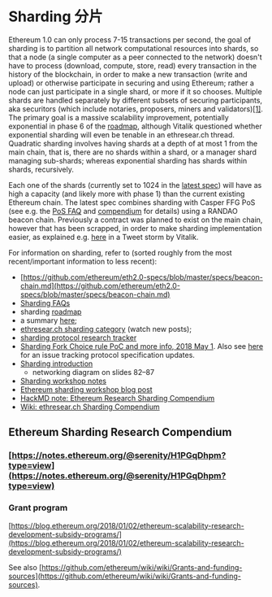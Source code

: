 # Sharding 分片

Ethereum 1.0 can only process 7-15 transactions per second, the goal of sharding is to partition all network computational resources into shards, so that a node \(a single computer as a peer connected to the network\) doesn't have to process \(download, compute, store, read\) every transaction in the history of the blockchain, in order to make a new transaction \(write and upload\) or otherwise participate in securing and using Ethereum; rather a node can just participate in a single shard, or more if it so chooses. Multiple shards are handled separately by different subsets of securing participants, aka securitors \(which include notaries, proposers, miners and validators\)[\[1\]](https://eprint.iacr.org/2017/406.pdf). The primary goal is a massive scalability improvement, potentially exponential in phase 6 of the [roadmap](https://github.com/ethereum/wiki/wiki/Sharding-roadmap), although Vitalik questioned whether exponential sharding will even be tenable in an ethresear.ch thread. Quadratic sharding involves having shards at a depth of at most 1 from the main chain, that is, there are no shards within a shard, or a manager shard managing sub-shards; whereas exponential sharding has shards within shards, recursively.

Each one of the shards \(currently set to 1024 in the [latest spec](https://github.com/ethereum/eth2.0-specs)\) will have as high a capacity \(and likely more with phase 1\) than the current existing Ethereum chain. The latest spec combines sharding with Casper FFG PoS \(see e.g. the [PoS FAQ](https://github.com/ethereum/wiki/wiki/Proof-of-Stake-FAQs) and [compendium](https://github.com/ethereum/wiki/wiki/Casper-Proof-of-Stake-compendium) for details\) using a RANDAO beacon chain. Previously a contract was planned to exist on the main chain, however that has been scrapped, in order to make sharding implementation easier, as explained e.g. [here](https://threadreaderapp.com/thread/1029900695925706753.html) in a Tweet storm by Vitalik.



For information on sharding, refer to \(sorted roughly from the most recent/important information to less recent\):

* [https://github.com/ethereum/eth2.0-specs/blob/master/specs/beacon-chain.md](https://github.com/ethereum/eth2.0-specs/blob/master/specs/beacon-chain.md)
* [Sharding FAQs](https://github.com/ethereum/wiki/wiki/Sharding-FAQs)
* sharding [roadmap](https://github.com/ethereum/wiki/wiki/Sharding-roadmap)
* a summary [here](https://twitter.com/sinahab/status/992755776765792256);
* [ethresear.ch sharding category](https://ethresear.ch/c/sharding) \(watch new posts\);
* [sharding protocol research tracker](https://github.com/Drops-of-Diamond/diamond_drops/issues/13)
* [Sharding Fork Choice rule PoC and more info, 2018 May 1](https://twitter.com/VitalikButerin/status/991021062811930624). Also see [here](https://github.com/Drops-of-Diamond/diamond_drops/issues/13) for an issue tracking protocol specification updates.
* [Sharding introduction](https://docs.google.com/presentation/d/1mdmmgQlRFUvznq1jdmRwkwEyQB0YON5yAg4ArxtanE4/edit?usp=sharing)
  * networking diagram on slides 82–87
* [Sharding workshop notes](https://hackmd.io/s/HJ_BbgCFz#%E2%9F%A0-General-Introduction)
* [Ethereum sharding workshop blog post](https://medium.com/@icebearhww/ethereum-sharding-workshop-in-taipei-a44c0db8b8d9)
* [HackMD note: Ethereum Research Sharding Compendium](http://notes.ethereum.org/s/BJc_eGVFM)
* [Wiki: ethresear.ch Sharding Compendium](https://github.com/ethereum/wiki/wiki/Wiki:-ethresear.ch-Sharding-Compendium)

### 

### 

## Ethereum Sharding Research Compendium <a id="Ethereum-Sharding-Research-Compendium"></a>

### [https://notes.ethereum.org/@serenity/H1PGqDhpm?type=view](https://notes.ethereum.org/@serenity/H1PGqDhpm?type=view)

### Grant program

[https://blog.ethereum.org/2018/01/02/ethereum-scalability-research-development-subsidy-programs/](https://blog.ethereum.org/2018/01/02/ethereum-scalability-research-development-subsidy-programs/)

See also [https://github.com/ethereum/wiki/wiki/Grants-and-funding-sources](https://github.com/ethereum/wiki/wiki/Grants-and-funding-sources).



